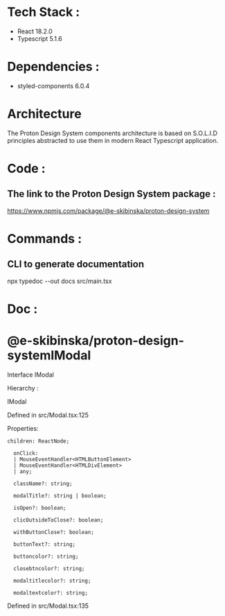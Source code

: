 

# Tech Stack :
- React 18.2.0
- Typescript 5.1.6

# Dependencies :
- styled-components 6.0.4

# Architecture

The Proton Design System components architecture is based on S.O.L.I.D principles abstracted to use them in modern React Typescript application.

# Code :
## The link to the Proton Design System package :

https://www.npmjs.com/package/@e-skibinska/proton-design-system

# Commands : 
## CLI to generate documentation 
 npx typedoc --out docs src/main.tsx

# Doc : 
# @e-skibinska/proton-design-systemIModal


Interface IModal

Hierarchy :

IModal

Defined in src/Modal.tsx:125

Properties:

```
children: ReactNode;

  onClick:
  | MouseEventHandler<HTMLButtonElement>
  | MouseEventHandler<HTMLDivElement>
  | any;

  className?: string;

  modalTitle?: string | boolean;

  isOpen?: boolean;

  clicOutsideToClose?: boolean;

  withButtonClose?: boolean;

  buttonText?: string;
  
  buttoncolor?: string;
  
  closebtncolor?: string;
  
  modaltitlecolor?: string;
  
  modaltextcolor?: string;
```

Defined in src/Modal.tsx:135


